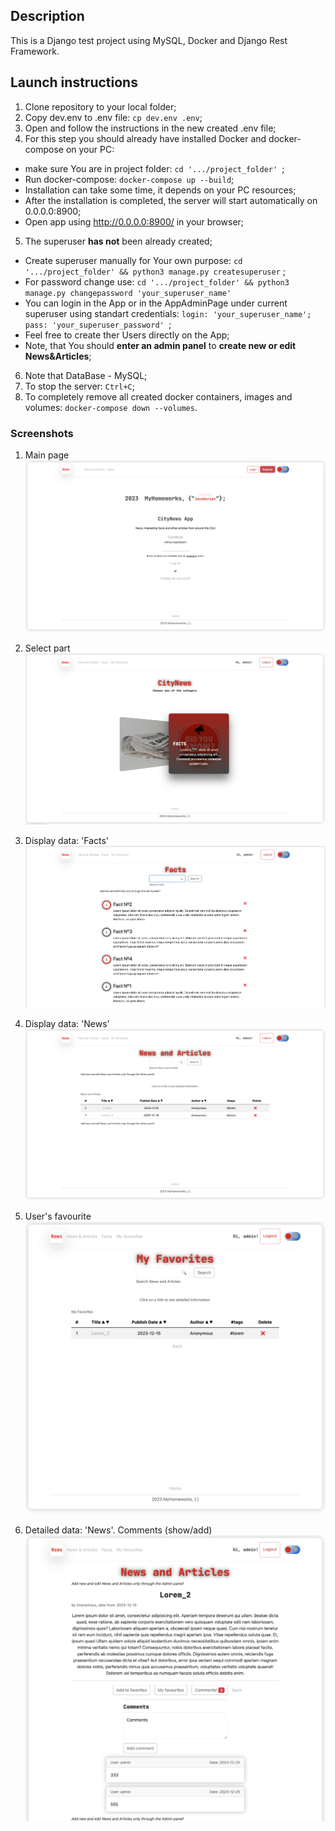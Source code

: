 ## Description
This is a Django test project using MySQL, Docker and Django Rest Framework.


## Launch instructions


1. Clone repository to your local folder;
2. Copy dev.env to .env file: ```cp dev.env .env```;
3. Open and follow the instructions in the new created .env file;
4. For this step you should already have installed Docker and docker-compose on your PC:
- make sure You are in project folder: ```cd '.../project_folder' ```;
- Run docker-compose: ```docker-compose up --build```;
- Installation can take some time, it depends on your PC resources;
- After the installation is completed, the server will start automatically on 0.0.0.0:8900;
- Open app using http://0.0.0.0:8900/ in your browser;
5. The superuser **has not** been already created;
- Create superuser manually for Your own purpose: ```cd '.../project_folder' && python3 manage.py createsuperuser``` ;
- For password change use: ```cd '.../project_folder' && python3 manage.py changepassword 'your_superuser_name' ```
- You can login in the App or in the AppAdminPage under current superuser using standart credentials: ```login: 'your_superuser_name'; pass: 'your_superuser_password' ```;
- Feel free to create ther Users directly on the App;
- Note, that You should **enter an admin panel** to **create new or edit News&Articles**;
6. Note that DataBase - MySQL;
7. To stop the server: ```Ctrl+C```;
8. To completely remove all created docker containers, images and volumes: ```docker-compose down --volumes```.

### Screenshots 

1. Main page
![Main page](screenshots/ScreenShot_1.png)

2. Select part
![Select part](screenshots/ScreenShot_2.png)

3. Display data: 'Facts'
![Display data: 'Facts'](screenshots/ScreenShot_3.png)

4. Display data: 'News'
![Display data: 'News'](screenshots/ScreenShot_4.png)

5. User's favourite
![User's favourite](screenshots/ScreenShot_5.png)

6. Detailed data: 'News'. Comments (show/add)
![Detailed data: 'News'. Comments (show/add)](screenshots/ScreenShot_6.png)